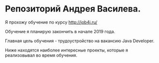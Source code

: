 # Репозиторий Андрея Василева.

Я прохожу обучение по курсу http://job4j.ru/

Обучение я планирую закончить в начале 2019 года.

Главная цель обучения - трудоустройство на вакансию Java Developer.

Ниже находятся наиболее интересные проекты, которые я реализовывал во время обучения.
